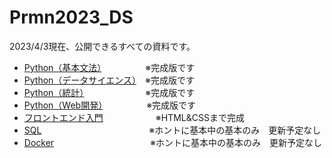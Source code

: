 # Prmn2023_DS

2023/4/3現在、公開できるすべての資料です。

- [Python（基本文法）](https://kiryu-3.github.io/Prmn2023_DS/python-basic/index.html#0)　　　　　※完成版です 
- [Python（データサイエンス）](https://kiryu-3.github.io/Prmn2023_DS/python-ds/index.html#0)　※完成版です
- [Python（統計）](https://kiryu-3.github.io/Prmn2023_DS/python-stats/index.html#0)　　　　　　　※完成版です
- [Python（Web開発）](https://kiryu-3.github.io/Prmn2023_DS/streamlit-ds/index.html#0)　　　　　※完成版です
- [フロントエンド入門](https://kiryu-3.github.io/Prmn2023_DS/frontend-ds/index.html#0)　　　　　　※HTML&CSSまで完成
- [SQL](https://github.com/kiryu-3/Prmn2023_DS/tree/main/SQL)　　　　　　　　　　　　 ※ホントに基本中の基本のみ　更新予定なし
- [Docker](https://github.com/kiryu-3/Prmn2023_DS/tree/main/Docker)　　　　　　　　　　　※ホントに基本中の基本のみ　更新予定なし
